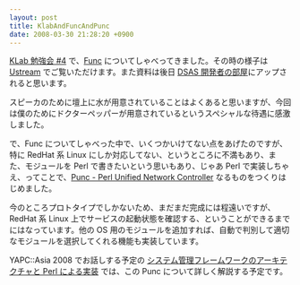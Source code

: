 ```yaml
---
layout: post
title: KlabAndFuncAndPunc
date: 2008-03-30 21:28:20 +0900
---
```



[KLab 勉強会 #4](http://dsas.blog.klab.org/archives/51199866.html) で、[Func](https://fedorahosted.org/func/) についてしゃべってきました。その時の様子は [Ustream](http://www.ustream.tv/channel/KLab) でご覧いただけます。また資料は後日 [DSAS 開発者の部屋](http://dsas.blog.klab.org)にアップされると思います。

スピーカのために壇上に水が用意されていることはよくあると思いますが、今回は僕のためにドクターペッパーが用意されているというスペシャルな待遇に感激しました。

で、Func についてしゃべった中で、いくつかいけてない点をあげたのですが、特に RedHat 系 Linux にしか対応してない、というところに不満もあり、また、モジュールを Perl で書きたいという思いもあり、じゃあ Perl で実装しちゃえ、ってことで、[Punc - Perl Unified Network Controller](http://coderepos.org/share/wiki/Punc) なるものをつくりはじめました。

今のところプロトタイプでしかないため、まだまだ完成には程遠いですが、RedHat 系 Linux 上でサービスの起動状態を確認する、ということができるまでにはなっています。他の OS 用のモジュールを追加すれば、自動で判別して適切なモジュールを選択してくれる機能も実装しています。

YAPC::Asia 2008 でお話しする予定の [システム管理フレームワークのアーキテクチャと Perl による実装](http://conferences.yapcasia.org/ya2008/talk/973) では、この Punc について詳しく解説する予定です。
